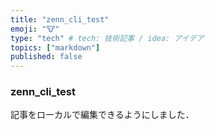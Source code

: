 ```yaml
---
title: "zenn_cli_test"
emoji: "🐮"
type: "tech" # tech: 技術記事 / idea: アイデア
topics: ["markdown"]
published: false
---
```

### zenn_cli_test
記事をローカルで編集できるようにしました．
